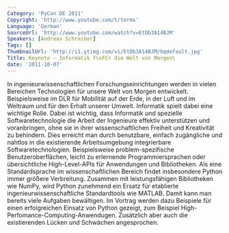 ```yaml
---
Category: 'PyCon DE 2011'
Copyright: 'http://www.youtube.com/t/terms'
Language: 'German'
SourceUrl: 'http://www.youtube.com/watch?v=EtDb3A14BJM'
Speakers: [Andreas Schreiber]
Tags: []
ThumbnailUrl: 'http://i1.ytimg.com/vi/EtDb3A14BJM/hqdefault.jpg'
Title: Keynote - Informatik f\xFCr die Welt von Morgen\
date: '2011-10-07'
---
```

In ingenieurwissenschaftlichen Forschungseinrichtungen werden in vielen Bereichen Technologien für unsere Welt von Morgen entwickelt. Beispielsweise im DLR für Mobilität auf der Erde, in der Luft und im Weltraum und für den Erhalt unserer Umwelt. Informatik spielt dabei eine wichtige Rolle.  Dabei ist wichtig, dass Informatik und spezielle Softwaretechnologie die Arbeit der Ingenieure effektiv unterstützen und voranbringen, ohne sie in ihrer wissenschaftlichen Freiheit und Kreativität zu behindern.  Dies erreicht man durch benutzbare, einfach zugängliche und nahtlos in die existierende Arbeitsumgebung integrierbare Softwaretechnologien. Beispielsweise problem-spezifische Benutzeroberflächen, leicht zu erlernende Programmiersprachen oder übersichtliche High-Level-APIs für Anwendungen und Bibliotheken. Als eine Standardsprache im wissenschaftlichen Bereich findet insbesondere Python immer größere Verbreitung. Zusammen mit leistungsfähigen Bibliotheken wie NumPy, wird Python zunehmend ein Ersatz für etablierte ingenieurwissenschaftliche Standardtools wie MATLAB.  Damit kann man bereits viele Aufgaben bewältigen. Im Vortrag werden dazu Beispiele für einen erfolgreichen Einsatz von Python gezeigt, zum Beispiel High-Perfomance-Computing-Anwendugen. Zusätzlich aber auch die existierenden Lücken und Schwächen angesprochen.
